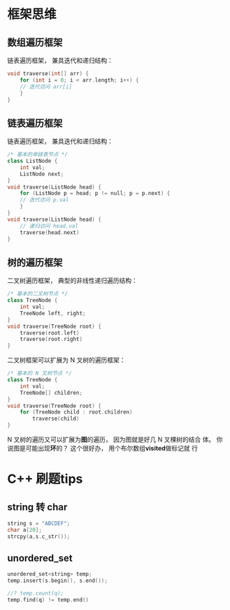 # 框架思维

## 数组遍历框架

链表遍历框架， 兼具迭代和递归结构：  

```c++
void traverse(int[] arr) {
    for (int i = 0; i < arr.length; i++) {
    // 迭代访问 arr[i]
    }
}
```

## 链表遍历框架

链表遍历框架， 兼具迭代和递归结构：  

```c++
/* 基本的单链表节点 */
class ListNode {
    int val;
    ListNode next;
} 
void traverse(ListNode head) {
    for (ListNode p = head; p != null; p = p.next) {
    // 迭代访问 p.val
	}
} 
void traverse(ListNode head) {
	// 递归访问 head.val
	traverse(head.next)
}
```

## 树的遍历框架

⼆叉树遍历框架， 典型的⾮线性递归遍历结构：  

```c++
/* 基本的⼆叉树节点 */
class TreeNode {
    int val;
    TreeNode left, right;
} 
void traverse(TreeNode root) {
    traverse(root.left)
    traverse(root.right)
}
```

⼆叉树框架可以扩展为 N 叉树的遍历框架：  

```c++
/* 基本的 N 叉树节点 */
class TreeNode {
    int val;
    TreeNode[] children;
} 
void traverse(TreeNode root) {
    for (TreeNode child : root.children)
    	traverse(child)
}
```

N 叉树的遍历⼜可以扩展为**图**的遍历， 因为图就是好⼏ N 叉棵树的结合
体。 你说图是可能出现**环**的？ 这个很好办， ⽤个布尔数组**visited**做标记就
⾏  



# C++ 刷题tips

## string 转 char

```c++
string s = "ABCDEF";
char a[20];
strcpy(a,s.c_str());
```

## unordered_set

```c++
unordered_set<string> temp;
temp.insert(s.begin(), s.end());

//? temp.count(q);
temp.find(q) != temp.end()
```



